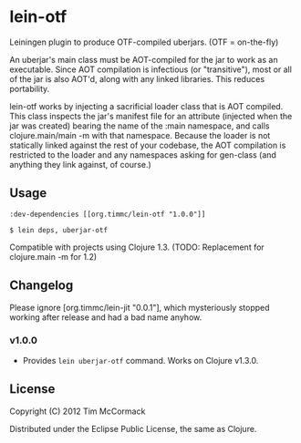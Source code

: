 # lein-otf

Leiningen plugin to produce OTF-compiled uberjars. (OTF = on-the-fly)

An uberjar's main class must be AOT-compiled for the jar to work as an
executable. Since AOT compilation is infectious (or "transitive"), most or all
of the jar is also AOT'd, along with any linked libraries. This reduces
portability.

lein-otf works by injecting a sacrificial loader class that is AOT compiled.
This class inspects the jar's manifest file for an attribute (injected when the
jar was created) bearing the name of the :main namespace, and calls
clojure.main/main -m with that namespace. Because the loader is not statically
linked against the rest of your codebase, the AOT compilation is restricted
to the loader and any namespaces asking for gen-class (and anything they link
against, of course.)

## Usage

    :dev-dependencies [[org.timmc/lein-otf "1.0.0"]]

    $ lein deps, uberjar-otf

Compatible with projects using Clojure 1.3.
(TODO: Replacement for clojure.main -m for 1.2)

## Changelog

Please ignore [org.timmc/lein-jit "0.0.1"], which mysteriously stopped working
after release and had a bad name anyhow.

### v1.0.0

* Provides `lein uberjar-otf` command. Works on Clojure v1.3.0.

## License

Copyright (C) 2012 Tim McCormack

Distributed under the Eclipse Public License, the same as Clojure.
